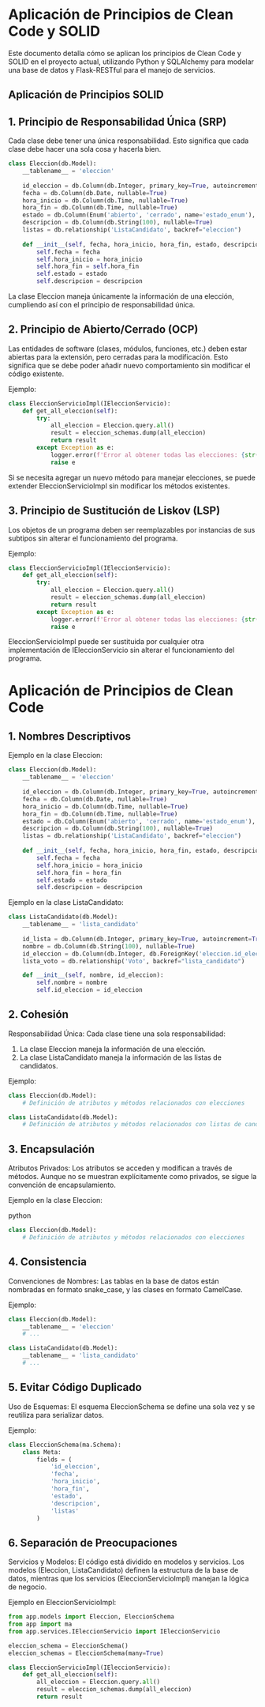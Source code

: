 # Aplicación de Principios de Clean Code y SOLID

Este documento detalla cómo se aplican los principios de Clean Code y SOLID en el proyecto actual, utilizando Python y SQLAlchemy para modelar una base de datos y Flask-RESTful para el manejo de servicios.

## Aplicación de Principios SOLID
## 1. Principio de Responsabilidad Única (SRP)
Cada clase debe tener una única responsabilidad. Esto significa que cada clase debe hacer una sola cosa y hacerla bien.
```python
class Eleccion(db.Model):
    __tablename__ = 'eleccion'
    
    id_eleccion = db.Column(db.Integer, primary_key=True, autoincrement=True)
    fecha = db.Column(db.Date, nullable=True)
    hora_inicio = db.Column(db.Time, nullable=True)
    hora_fin = db.Column(db.Time, nullable=True)
    estado = db.Column(Enum('abierto', 'cerrado', name='estado_enum'), nullable=True)
    descripcion = db.Column(db.String(100), nullable=True)
    listas = db.relationship('ListaCandidato', backref="eleccion")
    
    def __init__(self, fecha, hora_inicio, hora_fin, estado, descripcion):
        self.fecha = fecha
        self.hora_inicio = hora_inicio
        self.hora_fin = self.hora_fin
        self.estado = estado
        self.descripcion = descripcion

```
La clase Eleccion maneja únicamente la información de una elección, cumpliendo así con el principio de responsabilidad única.
## 2. Principio de Abierto/Cerrado (OCP)
Las entidades de software (clases, módulos, funciones, etc.) deben estar abiertas para la extensión, pero cerradas para la modificación. Esto significa que se debe poder añadir nuevo comportamiento sin modificar el código existente.

Ejemplo:
```python
class EleccionServicioImpl(IEleccionServicio):
    def get_all_eleccion(self):
        try:
            all_eleccion = Eleccion.query.all()
            result = eleccion_schemas.dump(all_eleccion)
            return result
        except Exception as e:
            logger.error(f'Error al obtener todas las elecciones: {str(e)}')
            raise e
```
Si se necesita agregar un nuevo método para manejar elecciones, se puede extender EleccionServicioImpl sin modificar los métodos existentes.

## 3. Principio de Sustitución de Liskov (LSP)
Los objetos de un programa deben ser reemplazables por instancias de sus subtipos sin alterar el funcionamiento del programa.

Ejemplo:
```python
class EleccionServicioImpl(IEleccionServicio):
    def get_all_eleccion(self):
        try:
            all_eleccion = Eleccion.query.all()
            result = eleccion_schemas.dump(all_eleccion)
            return result
        except Exception as e:
            logger.error(f'Error al obtener todas las elecciones: {str(e)}')
            raise e
```
EleccionServicioImpl puede ser sustituida por cualquier otra implementación de IEleccionServicio sin alterar el funcionamiento del programa.
# Aplicación de Principios de Clean Code
## 1. Nombres Descriptivos
Ejemplo en la clase Eleccion:
```python
class Eleccion(db.Model):
    __tablename__ = 'eleccion'
    
    id_eleccion = db.Column(db.Integer, primary_key=True, autoincrement=True)
    fecha = db.Column(db.Date, nullable=True)
    hora_inicio = db.Column(db.Time, nullable=True)
    hora_fin = db.Column(db.Time, nullable=True)
    estado = db.Column(Enum('abierto', 'cerrado', name='estado_enum'), nullable=True)
    descripcion = db.Column(db.String(100), nullable=True)
    listas = db.relationship('ListaCandidato', backref="eleccion")
    
    def __init__(self, fecha, hora_inicio, hora_fin, estado, descripcion):
        self.fecha = fecha
        self.hora_inicio = hora_inicio
        self.hora_fin = hora_fin
        self.estado = estado
        self.descripcion = descripcion

```
Ejemplo en la clase ListaCandidato:
```python
class ListaCandidato(db.Model):
    __tablename__ = 'lista_candidato'
    
    id_lista = db.Column(db.Integer, primary_key=True, autoincrement=True)
    nombre = db.Column(db.String(100), nullable=True)
    id_eleccion = db.Column(db.Integer, db.ForeignKey('eleccion.id_eleccion'), nullable=True)
    lista_voto = db.relationship('Voto', backref="lista_candidato")

    def __init__(self, nombre, id_eleccion):
        self.nombre = nombre
        self.id_eleccion = id_eleccion

```
## 2. Cohesión
Responsabilidad Única:
Cada clase tiene una sola responsabilidad:

1. La clase Eleccion maneja la información de una elección.
2. La clase ListaCandidato maneja la información de las listas de candidatos.

Ejemplo:
```python
class Eleccion(db.Model):
    # Definición de atributos y métodos relacionados con elecciones

class ListaCandidato(db.Model):
    # Definición de atributos y métodos relacionados con listas de candidatos

```
## 3. Encapsulación
Atributos Privados:
Los atributos se acceden y modifican a través de métodos. Aunque no se muestran explícitamente como privados, se sigue la convención de encapsulamiento.

Ejemplo en la clase Eleccion:

python
```python
class Eleccion(db.Model):
    # Definición de atributos y métodos relacionados con elecciones
```
## 4. Consistencia
Convenciones de Nombres:
Las tablas en la base de datos están nombradas en formato snake_case, y las clases en formato CamelCase.

Ejemplo:
```python
class Eleccion(db.Model):
    __tablename__ = 'eleccion'
    # ...

class ListaCandidato(db.Model):
    __tablename__ = 'lista_candidato'
    # ...
```
## 5. Evitar Código Duplicado
Uso de Esquemas:
El esquema EleccionSchema se define una sola vez y se reutiliza para serializar datos.

Ejemplo:

```python
class EleccionSchema(ma.Schema):
    class Meta:
        fields = (
            'id_eleccion',
            'fecha',
            'hora_inicio',
            'hora_fin',
            'estado',
            'descripcion',
            'listas'
        )
```
## 6. Separación de Preocupaciones
Servicios y Modelos:
El código está dividido en modelos y servicios. Los modelos (Eleccion, ListaCandidato) definen la estructura de la base de datos, mientras que los servicios (EleccionServicioImpl) manejan la lógica de negocio.

Ejemplo en EleccionServicioImpl:

```python
from app.models import Eleccion, EleccionSchema
from app import ma
from app.services.IEleccionServicio import IEleccionServicio

eleccion_schema = EleccionSchema()
eleccion_schemas = EleccionSchema(many=True)

class EleccionServicioImpl(IEleccionServicio):
    def get_all_eleccion(self):
        all_eleccion = Eleccion.query.all()
        result = eleccion_schemas.dump(all_eleccion)
        return result
```
